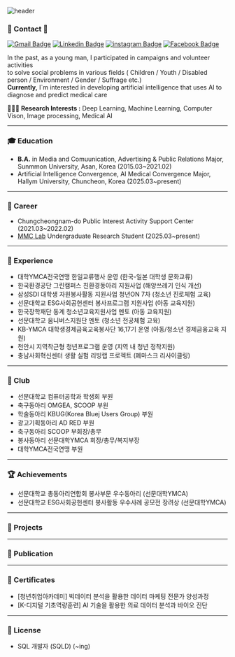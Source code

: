 ![header](https://capsule-render.vercel.app/api?type=waving&color=auto&height=300&section=header&text=𝓗𝓮𝓵𝓵𝓸!&fontSize=90&desc=𝓘`𝓶%20𝓙𝓸𝓸𝓷𝓨𝓮𝓸𝓷𝓰%20𝓚𝓲𝓶&descSize=20&fontAlignY=40)

### 👋 Contact 👋
[![Gmail Badge](https://img.shields.io/badge/Gmail-d14836?style=flat-square&logo=Gmail&logoColor=white&link=mailto:jykim.personal@gmail.com)](mailto:jykim.personal@gmail.com)
[![Linkedin Badge](https://img.shields.io/badge/-LinkedIn-blue?style=flat-square&logo=Linkedin&logoColor=white&link=https://www.linkedin.com/in/jun-developer/)](https://www.linkedin.com/in/jun-developer/)
[![instagram Badge](https://img.shields.io/badge/Instagram-FF0069?style=flat-square&logo=Instagram&logoColor=white&link=https://www.instagram.com/jun_develop/)](https://www.instagram.com/jun_develop/)
[![Facebook Badge](https://img.shields.io/badge/Facebook-0866FF?style=flat-square&logo=Facebook&logoColor=white&link=https://https://www.facebook.com/profile.php?id=100029899050662/)](https://www.facebook.com/profile.php?id=100029899050662)

In the past, as a young man, I participated in campaigns and volunteer activities \
to solve social problems in various fields ( Children / Youth / Disabled person / Environment / Gender / Suffrage etc.) \
**Currently,** I`m interested in developing artificial intelligence that uses AI to diagnose and predict medical care

🧑🏻‍💻 **Research Interests :** Deep Learning, Machine Learning, Computer Vison, Image processing, Medical AI

--------------------------------------------------------------------------------------------------------------------
### 🎓 Education
- **B.A.** in Media and Comuunication, Advertising & Public Relations Major, Sunmmon University, Asan, Korea (2015.03~2021.02)
- Artificial Intelligence Convergence, AI Medical Convergence Major, Hallym University, Chuncheon, Korea (2025.03~present)
--------------------------------------------------------------------------------------------------------------------
### 👔 Career
- Chungcheongnam-do Public Interest Activity Support Center (2021.03~2022.02)
- [MMC Lab](https://mmc.hallym.ac.kr/) Undergraduate Research Student (2025.03~present)
--------------------------------------------------------------------------------------------------------------------
### 📖 Experience
- 대학YMCA전국연맹 한일교류행사 운영 (한국-일본 대학생 문화교류) 
- 한국환경공단 그린캠퍼스 친환경동아리 지원사업 (해양쓰레기 인식 개선)
- 삼성SDI 대학생 자원봉사활동 지원사업 청년ON 7차 (청소년 진로체험 교육)
- 선문대학교 ESG사회공헌센터 봉사프로그램 지원사업 (아동 교육지원)
- 한국장학재단 동계 청소년교육지원사업 멘토 (아동 교육지원)
- 선문대학교 옴니버스지원단 멘토 (청소년 전공체험 교육)
- KB-YMCA 대학생경제금육교육봉사단 16,17기 운영 (아동/청소년 경제금융교육 지원)
- 천안시 지역착근형 청년프로그램 운영 (지역 내 청년 정착지원)
- 충남사회혁신센터 생활 실험 리빙랩 프로젝트 (폐마스크 리사이클링)
--------------------------------------------------------------------------------------------------------------------
### 🚀 Club
- 선문대학교 컴퓨터공학과 학생회 부원
- 축구동아리 OMGEA, SCOOP 부원
- 학술동아리 KBUG(Korea Bluej Users Group) 부원 
- 광고기획동아리 AD RED 부원
- 축구동아리 SCOOP 부회장/총무
- 봉사동아리 선문대학YMCA 회장/총무/복지부장
- 대학YMCA전국연맹 부원
--------------------------------------------------------------------------------------------------------------------
### 🏆 Achievements
- 선문대학교 총동아리연합회 봉사부문 우수동아리 (선문대학YMCA)
- 선문대학교 ESG사회공헌센터 봉사활동 우수사례 공모전 장려상 (선문대학YMCA)
--------------------------------------------------------------------------------------------------------------------
### 🐾 Projects
--------------------------------------------------------------------------------------------------------------------
### 📃 Publication
--------------------------------------------------------------------------------------------------------------------
### 📜 Certificates
- [청년취업아카데미] 빅데이터 분석을 활용한 데이터 마케팅 전문가 양성과정
- [K-디지털 기초역량훈련] AI 기술을 활용한 의료 데이터 분석과 바이오 진단
--------------------------------------------------------------------------------------------------------------------
### 🪪 License
- SQL 개발자 (SQLD) (~ing)
<!--- - TOEIC (2025.)
- ADSP (2025.)
- 정보처리기사 (2025.)
- 빅데이터처리기사 (2025.)
-->
